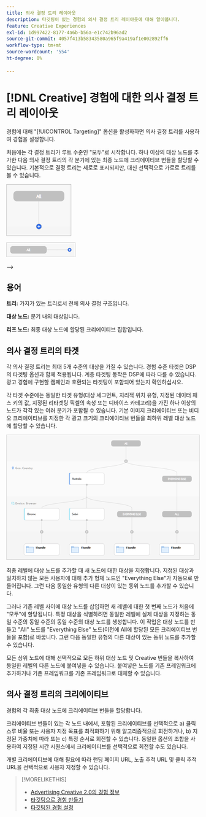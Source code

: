 ```yaml
---
title: 의사 결정 트리 레이아웃
description: 타깃팅이 있는 경험의 의사 결정 트리 레이아웃에 대해 알아봅니다.
feature: Creative Experiences
exl-id: 1d997422-8177-4a6b-b56a-e1c742b96ad2
source-git-commit: 4057f413b58343580a965f9a419af1e002892ff6
workflow-type: tm+mt
source-wordcount: '554'
ht-degree: 0%

---
```


# [!DNL Creative] 경험에 대한 의사 결정 트리 레이아웃

경험에 대해 &quot;[!UICONTROL Targeting]&quot; 옵션을 활성화하면 의사 결정 트리를 사용하여 경험을 설정합니다.

처음에는 각 결정 트리가 루트 수준인 &quot;모두&quot;로 시작합니다. 하나 이상의 대상 노드를 추가한 다음 의사 결정 트리의 각 분기에 있는 최종 노드에 크리에이티브 번들을 할당할 수 있습니다. 기본적으로 결정 트리는 세로로 표시되지만, 대신 선택적으로 가로로 트리를 볼 수 있습니다.

![대상이 없는 수직 결정 트리의 예](/help/creative/assets/experience-decision-tree-no-targets.png "대상이 없는 수직 결정 트리의 예")

![대상이 없는 가로 결정 트리의 예](/help/creative/assets/experience-decision-tree-no-targets-horizontal.png "대상이 없는 가로 결정 트리의 예")

<!--
>[!NOTE]
>
>You can optionally assign creative bundles to the root level, without targets. However, the [XXXX workflow](experience-create-no-targeting.md) XXXXX is better XXX.<!-- Explain the diff and why to choose the other option. -->
-->

## 용어

**트리:** 가지가 있는 트리로서 전체 의사 결정 구조입니다.

**대상 노드:** 분기 내의 대상입니다.

**리프 노드:** 최종 대상 노드에 할당된 크리에이티브 집합입니다.

## 의사 결정 트리의 타겟

각 의사 결정 트리는 최대 5개 수준의 대상을 가질 수 있습니다. 경험 수준 타겟은 DSP의 타겟팅 옵션과 함께 적용됩니다. 계층 타겟팅 동작은 DSP에 따라 다를 수 있습니다. 광고 경험에 구현할 캠페인과 호환되는 타겟팅이 포함되어 있는지 확인하십시오.

각 타겟 수준에는 동일한 타겟 유형(대상 세그먼트, 지리적 위치 유형, 지정된 데이터 패스 키의 값, 지정된 리타겟팅 픽셀의 속성 또는 디바이스 카테고리)을 가진 하나 이상의 노드가 각각 있는 여러 분기가 포함될 수 있습니다. 기본 이미지 크리에이티브 또는 비디오 크리에이티브를 지정한 각 광고 크기의 크리에이티브 번들을 최하위 레벨 대상 노드에 할당할 수 있습니다.

![대상이 있는 의사 결정 트리의 예](/help/creative/assets/experience-decision-tree.png "대상이 있는 의사 결정 트리의 예")

최종 레벨에 대상 노드를 추가할 때 새 노드에 대한 대상을 지정합니다. 지정된 대상과 일치하지 않는 모든 사용자에 대해 추가 형제 노드인 &quot;Everything Else&quot;가 자동으로 만들어집니다. 그런 다음 동일한 유형의 다른 대상이 있는 동위 노드를 추가할 수 있습니다.

그러나 기존 레벨 사이에 대상 노드를 삽입하면 새 레벨에 대한 첫 번째 노드가 처음에 &quot;모두&quot;에 할당됩니다. 특정 대상을 식별하려면 동일한 레벨에 실제 대상을 지정하는 동일 수준의 동일 수준의 동일 수준의 대상 노드를 생성합니다. 이 작업은 대상 노드를 만들고 &quot;All&quot; 노드를 &quot;Everything Else&quot; 노드(이전에 All에 할당된 모든 크리에이티브 번들을 포함)로 바꿉니다. 그런 다음 동일한 유형의 다른 대상이 있는 동위 노드를 추가할 수 있습니다.

모든 상위 노드에 대해 선택적으로 모든 하위 대상 노드 및 Creative 번들을 복사하여 동일한 레벨의 다른 노드에 붙여넣을 수 있습니다. 붙여넣은 노드를 기존 프레임워크에 추가하거나 기존 프레임워크를 기존 프레임워크로 대체할 수 있습니다.

## 의사 결정 트리의 크리에이티브

경험의 각 최종 대상 노드에 크리에이티브 번들을 할당합니다.

크리에이티브 번들이 있는 각 노드 내에서, 포함된 크리에이티브를 선택적으로 a) 클릭스루 비율 또는 사용자 지정 목표를 최적화하기 위해 알고리즘적으로 회전하거나, b) 지정된 가중치에 따라 또는 c) 특정 순서로 회전할 수 있습니다. 동일한 옵션의 조합을 사용하여 지정된 시간 시퀀스에서 크리에이티브를 선택적으로 회전할 수도 있습니다.

개별 크리에이티브에 대해 필요에 따라 랜딩 페이지 URL, 노출 추적 URL 및 클릭 추적 URL을 선택적으로 사용자 지정할 수 있습니다. <!-- Not in the UI as of 1/31: For flexible HTML5 creatives, you can customize any of the flexible attributes. -->

>[!MORELIKETHIS]
>
>* [Advertising Creative 2.0의 경험 정보](experience-about.md)
>* [타깃팅으로 경험 만들기](/help/creative/experiences/experience-create-targeting.md)
>* [타깃팅된 경험 설정](/help/creative/experiences/experience-settings-targeting.md)
